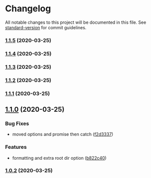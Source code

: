 # Changelog

All notable changes to this project will be documented in this file. See [standard-version](https://github.com/conventional-changelog/standard-version) for commit guidelines.

### [1.1.5](https://github.com/gaarutyunov/jest-sonar/compare/v1.1.4...v1.1.5) (2020-03-25)



### [1.1.4](https://github.com/gaarutyunov/jest-sonar/compare/v1.1.3...v1.1.4) (2020-03-25)



### [1.1.3](https://github.com/gaarutyunov/jest-sonar/compare/v1.1.2...v1.1.3) (2020-03-25)



### [1.1.2](https://github.com/gaarutyunov/jest-sonar/compare/v1.1.1...v1.1.2) (2020-03-25)



### [1.1.1](https://github.com/gaarutyunov/jest-sonar/compare/v1.1.0...v1.1.1) (2020-03-25)



## [1.1.0](https://github.com/gaarutyunov/jest-sonar/compare/v1.0.2...v1.1.0) (2020-03-25)


### Bug Fixes

* moved options and promise then catch ([f2d3337](https://github.com/gaarutyunov/jest-sonar/commit/f2d3337))


### Features

* formatting and extra root dir option ([b822c40](https://github.com/gaarutyunov/jest-sonar/commit/b822c40))



### [1.0.2](https://github.com/gaarutyunov/jest-sonar/compare/v1.0.1...v1.0.2) (2020-03-25)

